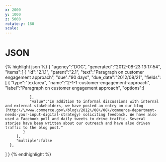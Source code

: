 ```yaml
---
x: 2000
y: 1000
z: 5000
rotate-y: 180
scale:
---
```


# JSON

{% highlight json %}
{
   "agency":"DOC",
   "generated":"2012-08-23 13:17:54",
   "items":[
      {
         "id":"2.1.1",
         "parent":"2.1",
         "text":"Paragraph on customer engagement approach",
         "due":"90 days",
         "due_date":"2012\/08\/21",
         "fields":[
            {
               "type":"textarea",
               "name":"2-1-1-customer-engagement-approach",
               "label":"Paragraph on customer engagement approach",
               "options":[

               ],
               "value":"In addition to informal discussions with internal and external stakeholders, we have posted an entry on our blog (http:\/\/www.commerce.gov\/blog\/2012\/08\/08\/commerce-department-needs-your-input-digital-strategy) soliciting feedback. We have also used a Facebook poll and daily tweets to drive traffic. Several stories have been written about our outreach and have also driven traffic to the blog post."
            }
         ],
         "multiple":false
      },
   ]
}
{% endhighlight %}